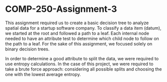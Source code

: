 # COMP-250-Assignment-3

This assignment required us to create a basic decision tree to analyze spatial data for a startup software company. To classify a data item (datum), we
started at the root and followed a path to a leaf. Each internal node needed to have an attribute test to determine which child node to follow on 
the path to a leaf. For the sake of this assignment, we focused solely on binary decision trees.

In order to determine a good attribute to split the data, we were required to use entropy calculations. In the case of this project, we were required 
to take a brute force approach: considering all possible splits and choosing the one with the lowest average entropy. 

